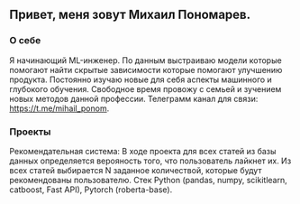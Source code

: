 ## Привет, меня зовут Михаил Пономарев.

### О себе
Я начинающий ML-инженер.
По данным выстраиваю модели которые помогают найти скрытые зависимости которые помогают улучшению продукта.
Постоянно изучаю новые для себя аспекты машинного и глубокого обучения.
Свободное время провожу с семьей и зучением новых методов данной профессии.
Телеграмм канал для связи: https://t.me/mihail_ponom.

### Проекты

Рекомендательная система: В ходе проекта для всех статей из базы данных определяется верояность того, что пользователь лайкнет их. Из всех статей выбирается N заданное количествой, которые будут рекомендованы пользователю.  Стек Python (pandas, numpy, scikitlearn, catboost, Fast API),  Pytorch (roberta-base). 



<!--
**Mihail619/Mihail619** is a ✨ _special_ ✨ repository because its `README.md` (this file) appears on your GitHub profile.

Here are some ideas to get you started:

- 🔭 I’m currently working on ...
- 🌱 I’m currently learning ...
- 👯 I’m looking to collaborate on ...
- 🤔 I’m looking for help with ...
- 💬 Ask me about ...
- 📫 How to reach me: ...
- 😄 Pronouns: ...
- ⚡ Fun fact: ...
-->
